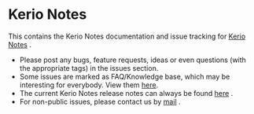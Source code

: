 # Kerio Notes
This contains the Kerio Notes documentation and issue tracking for [Kerio Notes](http://www.kerionotes.com) .

* Please post any bugs, feature requests, ideas or even questions (with the appropriate tags) in the issues section.
* Some issues are marked as FAQ/Knowledge base, which may be interesting for everybody. View them [here](https://github.com/quotlemac/kerionotes/issues).
* The current Kerio Notes release notes can always be found [here](https://github.com/quotlemac/kerionotes/blob/master/changelog.md) .
* For non-public issues, please contact us by [mail](info@quotleapp.com) .
